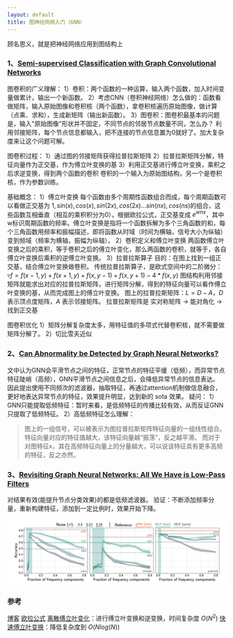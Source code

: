 ```yaml
---
layout: default
title: 图神经网络入门（GNN）
---
```


顾名思义，就是把神经网络应用到图结构上
### 1、[Semi-supervised Classification with Graph Convolutional Networks](https://arxiv.org/abs/1609.02907)
图卷积的广义理解：
1）卷积：两个函数的一种运算，输入两个函数，加入时间变量做累计，输出一个新函数。
2）考虑CNN（卷积神经网络）怎么做的：函数看做矩阵，输入原始图像和卷积核（两个函数），拿卷积核遍历原始图像，做计算（点乘、求和），生成新矩阵（输出新函数）。
3）图卷积：图卷积最基本的问题是，输入"原始图像"形状并不固定，不同节点的邻居节点数量不同，怎么办？ 利用邻接矩阵，每个节点信息都输入，把不连接的节点信息置为0就好了。加大复杂度来让这个问题可解。

图卷积过程：
1）通过图的邻接矩阵获得拉普拉斯矩阵
2）拉普拉斯矩阵分解，特征向量作为正交基，作为傅立叶变换的基
3）利用正交基进行傅立叶变换，乘积之后求逆变换，得到两个函数的卷积
卷积的一个输入为原始图结构，另一个是卷积核，作为参数训练。

基础概念：
1）傅立叶变换
每个函数由多个周期性函数组合而成，每个周期函数可以看做正交基为 $1,sin(x),cos(x),sin(2x),cos(2x)...sin(nx),cos(ns)$的组合，这些函数互相垂直（相互的乘积积分为0），根据欧拉公式，正交基变成 $e^{wnx}$，其中w标识周期函数的频率。傅立叶变换是指将一个函数拆解为多个三角函数的和，每个三角函数用频率和振幅描述，即将函数从时域（时间为横轴，信号大小为纵轴）变到频域（频率为横轴，振幅为纵轴）。
2）卷积定义和傅立叶变换
两函数傅立叶变换之后的乘积，等于卷积之后的傅立叶变化，那么两函数的卷积，就等于，各自傅立叶变换后乘积的逆傅立叶变换。
3）拉普拉斯算子
目的：在图上找到一组正交基，结合傅立叶变换做卷积。
传统拉普拉斯算子，是欧式空间中的二阶微分：$\triangledown f=f(x-1,y)+f(x+1,y)+f(x,y-1)+f(x,y+1)-4*f(x,y)$
图结构利用邻接矩阵就能求出对应的拉普拉斯矩阵，进行矩阵分解，得到的特征向量可以看作傅立叶变换的基，从而完成图上的傅立叶变换。
图上的拉普拉斯矩阵：$L=D-A$，$D$ 表示顶点度矩阵，$A$ 表示邻接矩阵。
拉普拉斯矩阵是 实对称矩阵 -> 能对角化 -> 找到正交基

图卷积优化
1）矩阵分解复杂度太多，用特征值的多项式代替卷积核，就不需要做矩阵分解了。
2）切比雪夫近似


### 2、[Can Abnormality be Detected by Graph Neural Networks?](https://www.ijcai.org/proceedings/2022/270)
文中认为GNN会平滑节点之间的特征，正常节点的特征平缓（低频），而异常节点特征陡峭（高频），GNN平滑节点之间信息之后，会降低异常节点的信息表达。
因此提出使用不同频次的滤波器，抽取特征，再通过attention机制做信息融合，更好地表达异常节点的特征，效果提升明显，达到新的 sota 效果。
疑问：
1）GNN只能提取低频特征：暂时来看，是低频特征的传播比较有效，从而反证GNN只提取了低频特征。
2）高低频特征怎么理解：
> 图上的一组信号，可以被表示为图拉普拉斯矩阵特征向量的一组线性组合。
> 特征向量对应的特征值越大，该特征向量越“振荡”，反之越平滑。
> 而对于对图特征x，其在高频特征向量上的分量越大，可以说该特征具有更多高频的特征，反之亦然。

### 3、[Revisiting Graph Neural Networks: All We Have is Low-Pass Filters](https://arxiv.org/abs/1905.09550)
对结果有效(能提升节点分类效果)的都是低频滤波器。
验证：不断添加频率分量，重新构建特征，添加到一定比例时，效果开始下降。

<img src="/images/2022/10/4159868539.png" width=600>

### 参考
[博客](https://www.cnblogs.com/KongHuZi/p/12669497.html)
[欧拉公式](https://zh.m.wikipedia.org/zh/%E6%AC%A7%E6%8B%89%E5%85%AC%E5%BC%8F) 
[离散傅立叶变化](https://zh.wikipedia.org/wiki/%E7%A6%BB%E6%95%A3%E5%82%85%E9%87%8C%E5%8F%B6%E5%8F%98%E6%8D%A2)：进行傅立叶变换和逆变换，时间复杂度 $O(N^2)$
[快速傅立叶变换](https://zh.wikipedia.org/wiki/%E5%BF%AB%E9%80%9F%E5%82%85%E9%87%8C%E5%8F%B6%E5%8F%98%E6%8D%A2)：降低复杂度到 $O(Nlog(N))$